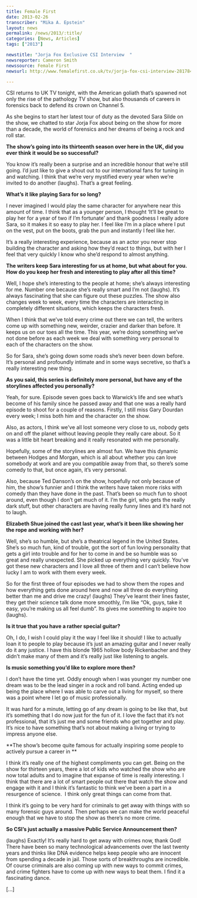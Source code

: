 ```yaml
---
title: Female First
date: 2013-02-26
transcriber: "Mika A. Epstein"
layout: news
permalink: /news/2013/:title/
categories: [News, Articles]
tags: ["2013"]

newstitle: "Jorja Fox Exclusive CSI Interview  "
newsreporter: Cameron Smith
newssource: Female First
newsurl: http://www.femalefirst.co.uk/tv/jorja-fox-csi-interview-281784.html

---
```


CSI returns to UK TV tonight, with the American goliath that&rsquo;s spawned not only the rise of the pathology TV show, but also thousands of careers in forensics back to defend its crown on Channel 5.

As she begins to start her latest tour of duty as the devoted Sara Silde on the show, we chatted to star Jorja Fox about being on the show for more than a decade, the world of forensics and her dreams of being a rock and roll star.

**The show&rsquo;s going into its thirteenth season over here in the UK, did you ever think it would be so successful?**

You know it&rsquo;s really been a surprise and an incredible honour that we&rsquo;re still going. I&rsquo;d just like to give a shout out to our international fans for tuning in and watching. I think that we&rsquo;re very mystified every year when we&rsquo;re invited to do another (laughs). That&rsquo;s a great feeling.

**What&rsquo;s it like playing Sara for so long?**

I never imagined I would play the same character for anywhere near this amount of time. I think that as a younger person, I thought &lsquo;It&rsquo;ll be great to play her for a year of two if I&rsquo;m fortunate&rsquo; and thank goodness I really adore Sara, so it makes it so easy to play her. I feel like I&rsquo;m in a place where I put on the vest, put on the boots, grab the pun and instantly I feel like her.

It&rsquo;s a really interesting experience, because as an actor you never stop building the character and asking how they&rsquo;d react to things, but with her I feel that very quickly I know who she&rsquo;d respond to almost anything.

**The writers keep Sara interesting for us at home, but what about for you. How do you keep her fresh and interesting to play after all this time?**

Well, I hope she&rsquo;s interesting to the people at home; she&rsquo;s always interesting for me. Number one because she&rsquo;s really smart and I&rsquo;m not (laughs). It&rsquo;s always fascinating that she can figure out these puzzles. The show also changes week to week, every time the characters are interacting in completely different situations, which keeps the characters fresh.

When I think that we&rsquo;ve told every crime out there we can tell, the writers come up with something new, weirder, crazier and darker than before. It keeps us on our toes all the time. This year, we&rsquo;re doing something we&rsquo;ve not done before as each week we deal with something very personal to each of the characters on the show.

So for Sara, she&rsquo;s going down some roads she&rsquo;s never been down before. It&rsquo;s personal and profoundly intimate and in some ways secretive, so that&rsquo;s a really interesting new thing.

**As you said, this series is definitely more personal, but have any of the storylines affected you personally?**

Yeah, for sure. Episode seven goes back to Warwick&rsquo;s life and see what&rsquo;s become of his family since he passed away and that one was a really hard episode to shoot for a couple of reasons. Firstly, I still miss Gary Dourdan every week; I miss both him and the character on the show.

Also, as actors, I think we&rsquo;ve all lost someone very close to us, nobody gets on and off the planet without leaving people they really care about. So it was a little bit heart breaking and it really resonated with me personally.

Hopefully, some of the storylines are almost fun. We have this dynamic between Hodges and Morgan, which is all about whether you can love somebody at work and are you compatible away from that, so there&rsquo;s some comedy to that, but once again, it&rsquo;s very personal.

Also, because Ted Danson&rsquo;s on the show, hopefully not only because of him, the show&rsquo;s funnier and I think the writers have taken more risks with comedy than they have done in the past. That&rsquo;s been so much fun to shoot around, even though I don&rsquo;t get much of it. I&rsquo;m the girl, who gets the really dark stuff, but other characters are having really funny lines and it&rsquo;s hard not to laugh.

**Elizabeth Shue joined the cast last year, what&rsquo;s it been like showing her the rope and working with her?**

Well, she&rsquo;s so humble, but she&rsquo;s a theatrical legend in the United States. She&rsquo;s so much fun, kind of trouble, got the sort of fun loving personality that gets a girl into trouble and for her to come in and be so humble was so great and really unexpected. She picked up everything very quickly. You&rsquo;ve got these new characters and I love all three of them and I can&rsquo;t believe how lucky I am to work with them every week.

So for the first three of four episodes we had to show them the ropes and how everything gets done around here and now all three do everything better than me and drive me crazy! (laughs) They&rsquo;ve learnt their lines faster, they get their science talk done more smoothly, I&rsquo;m like &ldquo;Ok, guys, take it easy, you&rsquo;re making us all feel dumb&rdquo;. Its gives me something to aspire too (laughs).

**Is it true that you have a rather special guitar?**

Oh, I do, I wish I could play it the way I feel like it should! I like to actually loan it to people to play because it&rsquo;s just an amazing guitar and I never really do it any justice. I have this blonde 1965 hollow body Rickenbacher and they didn&rsquo;t make many of them and it&rsquo;s really just like listening to angels.

**Is music something you&rsquo;d like to explore more then?**

I don&rsquo;t have the time yet. Oddly enough when I was younger my number one dream was to be the lead singer in a rock and roll band. Acting ended up being the place where I was able to carve out a living for myself, so there was a point where I let go of music professionally.

It was hard for a minute, letting go of any dream is going to be like that, but it&rsquo;s something that I do now just for the fun of it. I love the fact that it&rsquo;s not professional, that it&rsquo;s just me and some friends who get together and play. It&rsquo;s nice to have something that&rsquo;s not about making a living or trying to impress anyone else.

**The show&rsquo;s become quite famous for actually inspiring some people to actively pursue a career in **

I think it&rsquo;s really one of the highest compliments you can get. Being on the show for thirteen years, there a lot of kids who watched the show who are now total adults and to imagine that expanse of time is really interesting. I think that there are a lot of smart people out there that watch the show and engage with it and I think it&rsquo;s fantastic to think we&rsquo;ve been a part in a resurgence of science. &nbsp;I think only great things can come from that.

I think it&rsquo;s going to be very hard for criminals to get away with things with so many forensic guys around. Then perhaps we can make the world peaceful enough that we have to stop the show as there&rsquo;s no more crime.

**So CSI&rsquo;s just actually a massive Public Service Announcement then?**

(laughs) Exactly! It&rsquo;s really hard to get away with crimes now, thank God! There have been so many technological advancements over the last twenty years and thinks like DNA evidence helps keep people who are innocent from spending a decade in jail. Those sorts of breakthroughs are incredible. Of course criminals are also coming up with new ways to commit crimes, and crime fighters have to come up with new ways to beat them. I find it a fascinating dance.

[...]
